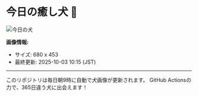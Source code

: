 # 今日の癒し犬 🐶
 
![今日の犬](https://teru-kuma.github.io/daily-character/daily.jpg?d=202510031015)

**画像情報:**
- サイズ: 680 x 453
- 最終更新: 2025-10-03 10:15 (JST)

---

このリポジトリは毎日朝9時に自動で犬画像が更新されます。
GitHub Actionsの力で、365日違う犬に出会えます！
